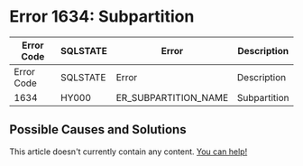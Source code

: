 
# Error 1634: Subpartition


| Error Code | SQLSTATE | Error | Description |
| --- | --- | --- | --- |
| Error Code | SQLSTATE | Error | Description |
| 1634 | HY000 | ER_SUBPARTITION_NAME | Subpartition |




## Possible Causes and Solutions


This article doesn't currently contain any content. [You can help!](/kb/en/writing-and-editing-knowledge-base-articles/)

